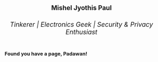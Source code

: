 <h2 align="center">Mishel Jyothis Paul<h2>
<div align="center"><h6 color=#999999>Tinkerer | Electronics Geek | Security & Privacy Enthusiast</h6></div>
  
<h3>Found you have a page, Padawan!</h3>

